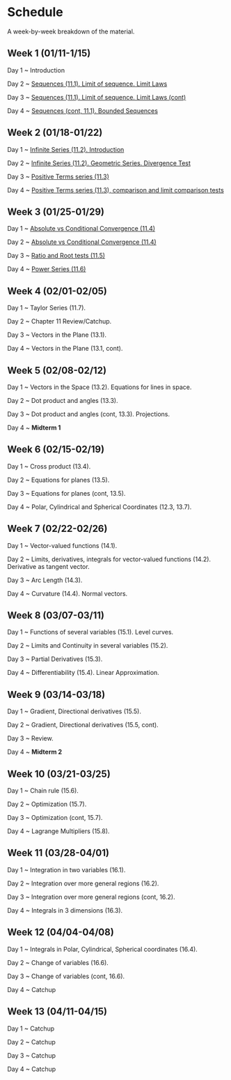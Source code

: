 # Schedule

A week-by-week breakdown of the material.

## Week  1 (01/11-1/15)

Day 1
  ~ Introduction

Day 2
  ~ [Sequences (11.1). Limit of sequence. Limit Laws](notes/sequences.md)

Day 3
  ~ [Sequences (11.1). Limit of sequence. Limit Laws (cont)](notes/sequences.md)

Day 4
  ~ [Sequences (cont, 11.1). Bounded Sequences](notes/sequences_bounded.md)

## Week  2 (01/18-01/22)

Day 1
  ~ [Infinite Series (11.2). Introduction](notes/series_intro.md)

Day 2
  ~ [Infinite Series (11.2). Geometric Series. Divergence Test](notes/series_intro.md)

Day 3
  ~ [Positive Terms series (11.3)](notes/series_positive.md)

Day 4
  ~ [Positive Terms series (11.3), comparison and limit comparison tests](notes/series_positive.md)

## Week  3 (01/25-01/29)

Day 1
  ~ [Absolute vs Conditional Convergence (11.4)](notes/series_conditional.md)


Day 2
  ~ [Absolute vs Conditional Convergence (11.4)](notes/series_conditional.md)

Day 3
  ~ [Ratio and Root tests (11.5)](notes/series_root.md)

Day 4
  ~ [Power Series (11.6)](notes/series_power.md)

## Week  4 (02/01-02/05)

Day 1
  ~ Taylor Series (11.7).

Day 2
  ~ Chapter 11 Review/Catchup.

Day 3
  ~ Vectors in the Plane (13.1).

Day 4
  ~ Vectors in the Plane (13.1, cont).

## Week  5 (02/08-02/12)

Day 1
  ~ Vectors in the Space (13.2). Equations for lines in space.

Day 2
  ~ Dot product and angles (13.3).

Day 3
  ~ Dot product and angles (cont, 13.3). Projections.

Day 4
  ~ **Midterm 1**

## Week  6 (02/15-02/19)

Day 1
  ~ Cross product (13.4).

Day 2
  ~ Equations for planes (13.5).

Day 3
  ~ Equations for planes (cont, 13.5).

Day 4
  ~ Polar, Cylindrical and Spherical Coordinates (12.3, 13.7).

## Week  7 (02/22-02/26)

Day 1
  ~ Vector-valued functions (14.1).

Day 2
  ~ Limits, derivatives, integrals for vector-valued functions (14.2). Derivative as tangent vector.

Day 3
  ~ Arc Length (14.3).

Day 4
  ~ Curvature (14.4). Normal vectors.

## Week  8 (03/07-03/11)

Day 1
  ~ Functions of several variables (15.1). Level curves.

Day 2
  ~ Limits and Continuity in several variables (15.2).

Day 3
  ~ Partial Derivatives (15.3).

Day 4
  ~ Differentiability (15.4). Linear Approximation.

## Week  9 (03/14-03/18)

Day 1
  ~ Gradient, Directional derivatives (15.5).

Day 2
  ~ Gradient, Directional derivatives (15.5, cont).

Day 3
  ~ Review.

Day 4
  ~ **Midterm 2**

## Week 10 (03/21-03/25)

Day 1
  ~ Chain rule (15.6).

Day 2
  ~ Optimization (15.7).

Day 3
  ~ Optimization (cont, 15.7).

Day 4
  ~ Lagrange Multipliers (15.8).

## Week 11 (03/28-04/01)

Day 1
  ~ Integration in two variables (16.1).

Day 2
  ~ Integration over more general regions (16.2).

Day 3
  ~ Integration over more general regions (cont, 16.2).

Day 4
  ~ Integrals in 3 dimensions (16.3).

## Week 12 (04/04-04/08)

Day 1
  ~ Integrals in Polar, Cylindrical, Spherical coordinates (16.4).

Day 2
  ~ Change of variables (16.6).

Day 3
  ~ Change of variables (cont, 16.6).

Day 4
  ~ Catchup

## Week 13 (04/11-04/15)

Day 1
  ~ Catchup

Day 2
  ~ Catchup

Day 3
  ~ Catchup

Day 4
  ~ Catchup
